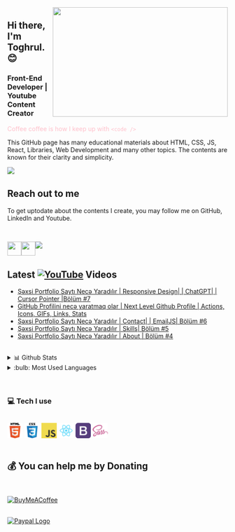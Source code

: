 <img src="https://media.giphy.com/media/26tn33aiTi1jkl6H6/giphy.gif" align="right" width="400" height="250">

## Hi there, I'm Toghrul. :blush:

### Front-End Developer | Youtube Content Creator

<font color="pink"> Coffee coffee is how I keep up with `<code />` </font>

This GitHub page has many educational materials about HTML, CSS, JS, React, Libraries, Web Development and many other topics. The contents are known for their clarity and simplicity.

![](https://komarev.com/ghpvc/?username=toghrulG&color=blueviolet)

## Reach out to me

To get uptodate about the contents I create, you may follow me on GitHub, LinkedIn and Youtube.

<br />

[<img height="32" width="32" color="red" src="https://upload.wikimedia.org/wikipedia/commons/thumb/4/4f/YouTube_social_white_squircle.svg/2048px-YouTube_social_white_squircle.svg.png" align="left" />
][youtube]
[<img height="32" width="32" src="https://cdn-icons-png.flaticon.com/512/174/174857.png" align="left" />
][linkedin]
[<img height="32" width="" src="https://logos-world.net/wp-content/uploads/2021/11/Udemy-Emblem.png" align="left" />
][udemy]

<br />

<br />


## Latest <a href="https://www.youtube.com/@programmingwithtoghrul" target="_blank"><img width="100" src='https://upload.wikimedia.org/wikipedia/commons/thumb/b/b8/YouTube_Logo_2017.svg/2560px-YouTube_Logo_2017.svg.png' alt='YouTube' width="5%"></a>    Videos

<!-- YOUTUBE:START -->
- [Şəxsi Portfolio Saytı Necə Yaradılır | Responsive Design| | ChatGPT| | Cursor Pointer |Bölüm #7](https://www.youtube.com/watch?v=RRJED0bDCss)
- [GitHub Profilini necə yaratmaq olar | Next Level Github Profile | Actions, Icons, GIFs, Links, Stats](https://www.youtube.com/watch?v=GiRTh7IYV3U)
- [Şəxsi Portfolio Saytı Necə Yaradılır | Contact| | EmailJS| Bölüm #6](https://www.youtube.com/watch?v=dxewv6obFDo)
- [Şəxsi Portfolio Saytı Necə Yaradılır | Skills| Bölüm #5](https://www.youtube.com/watch?v=nKap8AdrRw0)
- [Şəxsi Portfolio Saytı Necə Yaradılır | About | Bölüm #4](https://www.youtube.com/watch?v=eYwgGvTFESo)
<!-- YOUTUBE:END -->

<br />

<details>
<summary>📊 Github Stats</summary>
<img src="https://github-readme-stats.vercel.app/api?username=toghrulG&theme=radical" >
</details>

<details>
<summary>:bulb: Most Used Languages</summary>
<img src="https://github-readme-stats.vercel.app/api/top-langs/?username=toghrulG&layout=compact" >
</details>

[youtube]: https://www.youtube.com/@programmingwithtoghrul/
[linkedin]: https://www.linkedin.com/in/toghrul-gafarov-8b89aa126/
[udemy]: https://www.udemy.com/course/sifirdan-front-end-proqramlasdirma-kursu/?instructorPreviewMode=guest

<br />
<br />

### 💻 Tech I use

<br />

<div>
  <img src="https://raw.githubusercontent.com/github/explore/80688e429a7d4ef2fca1e82350fe8e3517d3494d/topics/html/html.png" width="35" height="35">
  <img src="https://raw.githubusercontent.com/github/explore/80688e429a7d4ef2fca1e82350fe8e3517d3494d/topics/css/css.png" width="35" height="35">
  <img src="https://raw.githubusercontent.com/github/explore/80688e429a7d4ef2fca1e82350fe8e3517d3494d/topics/javascript/javascript.png" width="35"      height="35">
  <img src="https://raw.githubusercontent.com/github/explore/80688e429a7d4ef2fca1e82350fe8e3517d3494d/topics/react/react.png" width="35" height="35">
  <img src="https://raw.githubusercontent.com/github/explore/80688e429a7d4ef2fca1e82350fe8e3517d3494d/topics/bootstrap/bootstrap.png" width="35" height="35">
  <img src="https://raw.githubusercontent.com/github/explore/80688e429a7d4ef2fca1e82350fe8e3517d3494d/topics/sass/sass.png" width="35" height="35">
<div>
 
<br />

## 💰 You can help me by Donating

<br />

[![BuyMeACoffee](https://img.shields.io/badge/Buy%20Me%20a%20Coffee-ffdd00?style=for-the-badge&logo=buy-me-a-coffee&logoColor=black)](https://www.buymeacoffee.com/codertoghrul)
  
 <br />
  
<div> 
  <a href = "https://www.paypal.me/ToghrulGafarov"><img src='https://companieslogo.com/img/orig/PYPL-3570673e.png?t=1633695449' alt='Paypal Logo'   style="width:10%"/></a>
</div>
